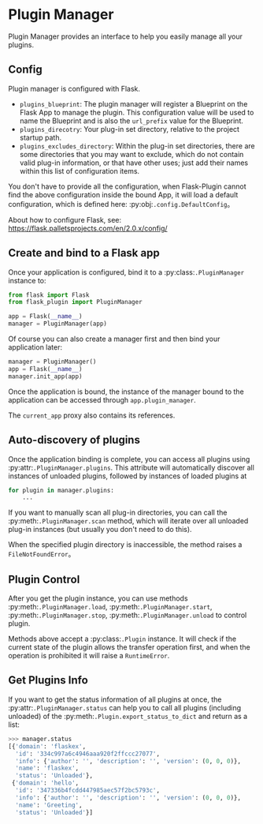 # Plugin Manager

Plugin Manager provides an interface to help you easily manage all your plugins.

## Config

Plugin manager is configured with Flask.

- `plugins_blueprint`: The plugin manager will register a Blueprint on the Flask App to manage the plugin. This configuration value will be used to name the Blueprint and is also the `url_prefix` value for the Blueprint.
- `plugins_direcotry`: Your plug-in set directory, relative to the project startup path.
- `plugins_excludes_directory`: Within the plug-in set directories, there are some directories that you may want to exclude, which do not contain valid plug-in information, or that have other uses; just add their names within this list of configuration items.

You don't have to provide all the configuration, when Flask-Plugin cannot find the above configuration inside the bound App, it will load a default configuration, which is defined here: :py:obj:`.config.DefaultConfig`。

About how to configure Flask, see: https://flask.palletsprojects.com/en/2.0.x/config/

## Create and bind to a Flask app

Once your application is configured, bind it to a :py:class:`.PluginManager` instance to:

```python
from flask import Flask
from flask_plugin import PluginManager

app = Flask(__name__)
manager = PluginManager(app)
```

Of course you can also create a manager first and then bind your application later:

```python
manager = PluginManager()
app = Flask(__name__)
manager.init_app(app)
```

Once the application is bound, the instance of the manager bound to the application can be accessed through `app.plugin_manager`.

The `current_app` proxy also contains its references.

## Auto-discovery of plugins

Once the application binding is complete, you can access all plugins using :py:attr:`.PluginManager.plugins`. This attribute will automatically discover all instances of unloaded plugins, followed by instances of loaded plugins at

```python
for plugin in manager.plugins:
    ...
```

If you want to manually scan all plug-in directories, you can call the :py:meth:`.PluginManager.scan` method, which will iterate over all unloaded plug-in instances (but usually you don't need to do this).

When the specified plugin directory is inaccessible, the method raises a `FileNotFoundError`。

## Plugin Control

After you get the plugin instance, you can use methods :py:meth:`.PluginManager.load`, :py:meth:`.PluginManager.start`, :py:meth:`.PluginManager.stop`, :py:meth:`.PluginManager.unload` to control plugin.

Methods above accept a :py:class:`.Plugin` instance. It will check if the current state of the plugin allows the transfer operation first, and when the operation is prohibited it will raise a `RuntimeError`.

## Get Plugins Info

If you want to get the status information of all plugins at once, the :py:attr:`.PluginManager.status` can help you to call all plugins (including unloaded) of the :py:meth:`.Plugin.export_status_to_dict` and return as a list:

```python
>>> manager.status
[{'domain': 'flaskex',
  'id': '334c997a6c4946aaa920f2ffccc27077',
  'info': {'author': '', 'description': '', 'version': (0, 0, 0)},
  'name': 'flaskex',
  'status': 'Unloaded'},
 {'domain': 'hello',
  'id': '347336b4fcdd447985aec57f2bc5793c',
  'info': {'author': '', 'description': '', 'version': (0, 0, 0)},
  'name': 'Greeting',
  'status': 'Unloaded'}]
```
